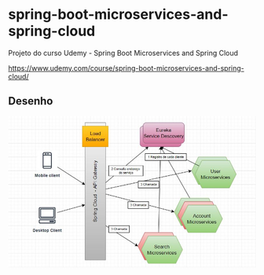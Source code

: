# spring-boot-microservices-and-spring-cloud
Projeto do curso Udemy - Spring Boot Microservices and Spring Cloud 

https://www.udemy.com/course/spring-boot-microservices-and-spring-cloud/

## Desenho

![solucao](images/arquitetura-solucao.JPG)